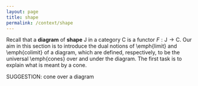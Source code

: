 ```yaml
---
layout: page
title: shape
permalink: /context/shape
---
```

Recall that a **diagram** of **shape** $\mathsf{J}$ in a category $\mathsf{C}$ is a functor $F : \mathsf{J} \to \mathsf{C}$.  Our aim in this section is to introduce the dual notions of \emph{limit} and \emph{colimit} of a diagram, which are defined, respectively, to be the universal \emph{cones} over and under the diagram. The first task is to explain what is meant by a cone.

SUGGESTION: cone over a diagram